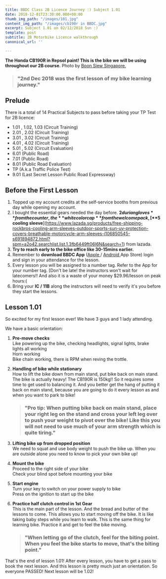 ```yaml
---
title: BBDC Class 2B Licence Journey :) Subject 1.01
date: 2018-12-01T23:30:00.000+00:00
thumb_img_path: "/images/101.jpg"
content_img_path: "/images/cb190r in BBDC.jpg"
excerpt: Subject 1.01 on 02/12/2018 Sun :)
template: post
subtitle: 2B Motorbike Licence walkthrough
canonical_url: ''

---
```

**The Honda CB190R in Repsol paint! This is the bike we will be using throughout our 2B course.** Photo by [Boon Siew Singapore.](https://www.facebook.com/permalink.php?id=312155238984570&story_fbid=905796239620464 "Boon Siew")

> ### **"2nd Dec 2018 was the first lesson of my bike learning journey."**

## Prelude

There is a total of 14 Practical Subjects to pass before taking your TP Test for 2B licence:

* 1.01 , 1.02, 1.03 (Circuit Training)
* 2.01 , 2.02 (Circuit Training)
* 3.01 , 3.02 (Circuit Training)
* 4.01 , 4.02 (Circuit Training)
* 5.01 , 5.02 (Circuit Evaluation)
* 6.01 (Public Road)
* 7.01 (Public Road)
* 8.01 (Public Road Evaluation)
* TP (A.k.a Traffic Police Test)
* 9.01 (Last Secret Lesson Public Road Expressway)

## Before the First Lesson

1. Topped up my account credits at the self-service booths from previous day while opening my account.
2. I bought the essential gears needed the day before. **$2 durian gloves** from the counter, the **white color cap** from the welcome pack, [**$5** **cooling sleeve**](https://www.lazada.sg/products/free-shipping-rockbros-cooling-arm-sleeves-outdoor-sports-sun-uv-protection-covers-breathable-motorcycle-arm-sleeves-i106850545-s691894872.html?spm=a2o42.searchlist.list.1.3fb6449ft06I6N&search=1) from lazada.
3. **Try to reach early to the bike office like 30-15mins earlier.**
4. Remember to **download BBDC App** ([Apple ](https://apps.apple.com/sg/app/bbdc/id1382558683)/ [Android ](https://play.google.com/store/apps/details?id=com.bbdc.android.user&hl=en_SG)App Store) login and sign in your attendance for the lesson.
5. Every lesson you will be assigned to a number tag. Refer to the App for your number tag. \[Don't be late! the instructors won't wait for latecomers!! And also it is a waste of your money $29.96/lesson on peak hours:(
6. Bring your **IC / 11B** along the instructors will need to verify it's you before they start the lessons.

## Lesson 1.01

So excited for my first lesson ever! We have 3 guys and 1 lady attending.

We have a basic orientation:

1. **Pre-move checks**  
   Like powering up the bike, checking headlights, signal lights, brake lights all working  
   Horn working  
   Bike chain working, there is RPM when reving the trottle.
2. **Handling of bike while stationary**  
   How to lift the bike down from main stand, put bike back on main stand.  
   The bike is actually heavy! The CB190R is 150kg!! So it requires some time to get used to balancing it. And you better get the hang of putting it back on main stand, because you are going to do it every lesson as and when you want to park to bike!

   > ### "Pro tip: When putting bike back on main stand, place your right leg on the stand and cross your left leg over to push your weight to pivot over the bike! Like this you will not need to use much of your arm strength which is quite tiring."
3. **Lifting bike up from dropped position**  
   We need to squat and use body weight to push the bike up. When you are outside alone you need to know to pick your own bike up!
4. **Mount the bike**  
   Proceed to the right side of your bike  
   Check your blind spot before mounting your bike
5. **Start engine**  
   Turn your key to switch on your power supply to bike  
   Press on the ignition to start up the bike
6. **Practice half clutch control in 1st Gear**  
   This is the main part of the lesson. And the bread and butter of the lessons to come. This allows you to start moving off the bike. It is like taking baby steps while you learn to walk. This is the same thing for learning bike. Practice it and get to feel the bike moving.

   > ### "When letting go of the clutch, feel for the biting point. When you feel the bike starts to move, that's the **biting point."**

That's the end of lesson 1.01! After every lesson, you have to get a pass to book the next lesson. And this lesson is pretty much just an orientation. So everyone PASSED! Next lesson will be 1.02!